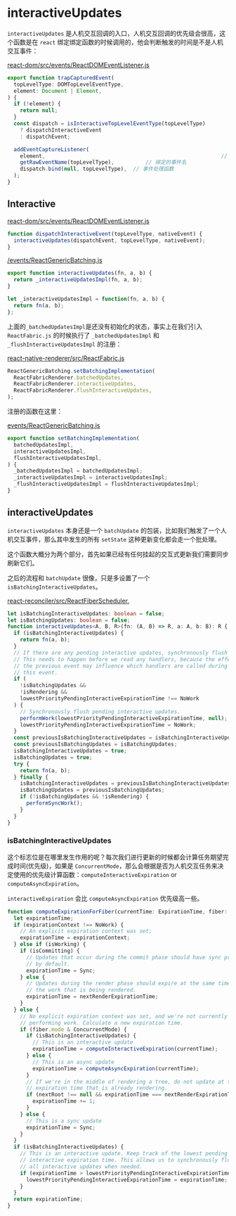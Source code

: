 

# interactiveUpdates

`interactiveUpdates` 是人机交互回调的入口，人机交互回调的优先级会很高，这个函数是在 `react` 绑定绑定函数的时候调用的，他会判断触发的时间是不是人机交互事件：

[react-dom/src/events/ReactDOMEventListener.js]()

```ts
export function trapCapturedEvent(
  topLevelType: DOMTopLevelEventType,
  element: Document | Element,
) {
  if (!element) {
    return null;
  }
  const dispatch = isInteractiveTopLevelEventType(topLevelType)
    ? dispatchInteractiveEvent
    : dispatchEvent;

  addEventCaptureListener(
    element,														// 绑定元素
    getRawEventName(topLevelType),			// 绑定的事件名
    dispatch.bind(null, topLevelType),	// 事件处理函数
  );
}
```

## Interactive

[react-dom/src/events/ReactDOMEventListener.js]()

```ts
function dispatchInteractiveEvent(topLevelType, nativeEvent) {
  interactiveUpdates(dispatchEvent, topLevelType, nativeEvent);
}
```

[/events/ReactGenericBatching.js]()

```ts
export function interactiveUpdates(fn, a, b) {
  return _interactiveUpdatesImpl(fn, a, b);
}

let _interactiveUpdatesImpl = function(fn, a, b) {
  return fn(a, b);
};
```

上面的`_batchedUpdatesImpl`是还没有初始化的状态，事实上在我们引入 `ReactFabric.js` 的时候执行了 `_batchedUpdatesImpl` 和 `_flushInteractiveUpdatesImpl` 的注册：

[react-native-renderer/src/ReactFabric.js]()

```ts
ReactGenericBatching.setBatchingImplementation(
  ReactFabricRenderer.batchedUpdates,
  ReactFabricRenderer.interactiveUpdates,
  ReactFabricRenderer.flushInteractiveUpdates,
);
```

注册的函数在这里：

[events/ReactGenericBatching.js]()

```ts
export function setBatchingImplementation(
  batchedUpdatesImpl,
  interactiveUpdatesImpl,
  flushInteractiveUpdatesImpl,
) {
  _batchedUpdatesImpl = batchedUpdatesImpl;
  _interactiveUpdatesImpl = interactiveUpdatesImpl;
  _flushInteractiveUpdatesImpl = flushInteractiveUpdatesImpl;
}
```

## interactiveUpdates

`interactiveUpdates` 本身还是一个 `batchUpdate` 的包装，比如我们触发了一个人机交互事件，那么其中发生的所有 `setState` 这种更新变化都会走一个批处理。

这个函数大概分为两个部分，首先如果已经有任何挂起的交互式更新我们需要同步刷新它们。

之后的流程和 `batchUpdate` 很像，只是多设置了一个 `isBatchingInteractiveUpdates`。

[react-reconciler/src/ReactFiberScheduler.]()

```ts
let isBatchingInteractiveUpdates: boolean = false;
let isBatchingUpdates: boolean = false;
function interactiveUpdates<A, B, R>(fn: (A, B) => R, a: A, b: B): R {
  if (isBatchingInteractiveUpdates) {
    return fn(a, b);
  }
  // If there are any pending interactive updates, synchronously flush them.
  // This needs to happen before we read any handlers, because the effect of
  // the previous event may influence which handlers are called during
  // this event.
  if (
    !isBatchingUpdates &&
    !isRendering &&
    lowestPriorityPendingInteractiveExpirationTime !== NoWork
  ) {
    // Synchronously flush pending interactive updates.
    performWork(lowestPriorityPendingInteractiveExpirationTime, null);
    lowestPriorityPendingInteractiveExpirationTime = NoWork;
  }
  const previousIsBatchingInteractiveUpdates = isBatchingInteractiveUpdates;
  const previousIsBatchingUpdates = isBatchingUpdates;
  isBatchingInteractiveUpdates = true;
  isBatchingUpdates = true;
  try {
    return fn(a, b);
  } finally {
    isBatchingInteractiveUpdates = previousIsBatchingInteractiveUpdates;
    isBatchingUpdates = previousIsBatchingUpdates;
    if (!isBatchingUpdates && !isRendering) {
      performSyncWork();
    }
  }
}
```

### isBatchingInteractiveUpdates

这个标志位是在哪里发生作用的呢？每次我们进行更新的时候都会计算任务期望完成时间(优先级)，如果是 `ConcurrentMode`，那么会根据是否为人机交互任务来决定使用的优先级计算函数：`computeInteractiveExpiration` or `computeAsyncExpiration`。

`interactiveExpiration` 会比 `computeAsyncExpiration` 优先级高一些。

```ts
function computeExpirationForFiber(currentTime: ExpirationTime, fiber: Fiber) {
  let expirationTime;
  if (expirationContext !== NoWork) {
    // An explicit expiration context was set;
    expirationTime = expirationContext;
  } else if (isWorking) {
    if (isCommitting) {
      // Updates that occur during the commit phase should have sync priority
      // by default.
      expirationTime = Sync;
    } else {
      // Updates during the render phase should expire at the same time as
      // the work that is being rendered.
      expirationTime = nextRenderExpirationTime;
    }
  } else {
    // No explicit expiration context was set, and we're not currently
    // performing work. Calculate a new expiration time.
    if (fiber.mode & ConcurrentMode) {
      if (isBatchingInteractiveUpdates) {
        // This is an interactive update
        expirationTime = computeInteractiveExpiration(currentTime);
      } else {
        // This is an async update
        expirationTime = computeAsyncExpiration(currentTime);
      }
      // If we're in the middle of rendering a tree, do not update at the same
      // expiration time that is already rendering.
      if (nextRoot !== null && expirationTime === nextRenderExpirationTime) {
        expirationTime += 1;
      }
    } else {
      // This is a sync update
      expirationTime = Sync;
    }
  }
  if (isBatchingInteractiveUpdates) {
    // This is an interactive update. Keep track of the lowest pending
    // interactive expiration time. This allows us to synchronously flush
    // all interactive updates when needed.
    if (expirationTime > lowestPriorityPendingInteractiveExpirationTime) {
      lowestPriorityPendingInteractiveExpirationTime = expirationTime;
    }
  }
  return expirationTime;
}
```

